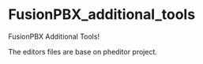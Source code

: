 # FusionPBX_additional_tools
FusionPBX Additional Tools!

The editors files are base on pheditor project.
